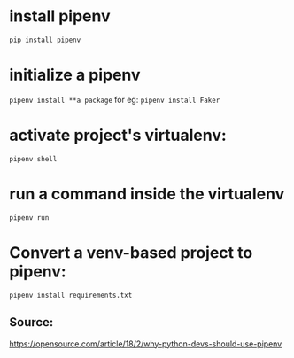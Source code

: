 # install pipenv
`pip install pipenv`

# initialize a pipenv
`pipenv install **a package`
for eg: `pipenv install Faker`

# activate project's virtualenv:
`pipenv shell`

# run a command inside the virtualenv 
`pipenv run`


# Convert a venv-based project to pipenv: 
`pipenv install requirements.txt`

## Source: 
https://opensource.com/article/18/2/why-python-devs-should-use-pipenv